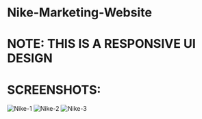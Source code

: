 # Nike-Marketing-Website

# NOTE: THIS IS A RESPONSIVE UI DESIGN 

# SCREENSHOTS:
![Nike-1](https://github.com/Mitalicops/Nike-Marketing-Website/assets/120451953/93a51aca-4f16-43f4-a1db-2da7a8d62596)
![Nike-2](https://github.com/Mitalicops/Nike-Marketing-Website/assets/120451953/cf594e1a-d9a1-4601-8267-ed4089c0fa1a)
![Nike-3](https://github.com/Mitalicops/Nike-Marketing-Website/assets/120451953/1a848fe9-6ed6-4a48-af17-1e16747deadd)
